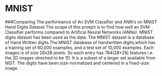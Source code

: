# MNIST
###Comparing The performance of An SVM Classifier and ANN's on MNIST Hand Digits Dataset
The scope of this proejct is to find how well an SVM Classifier performs compared to Artifical Neural Networks (ANNs). MNIST digits dataset has been used as the data. The MNIST dataset is a database of Hand Written digits.The MNIST database of handwritten digits,which has a training set of 60,000 examples, and a test set of 10,000 examples. Each images is of size 28x28 pixels. So each entry has 784(28*28) features i.e. the 2D images streched to be 1D. It is a subset of a larger set available from NIST. The digits have been size-normalized and centered in a fixed-size image.
